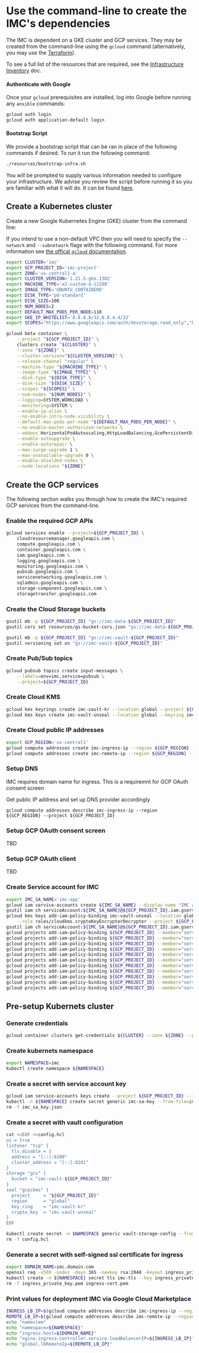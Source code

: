 # Use the command-line to create the IMC's dependencies

The IMC is dependent on a GKE cluster and GCP services. They may be created from the command-line using the `gcloud` command (alternatively, you may use the [Terraform](/docs/create-infra-from-terraform.md)).

To see a full list of the resources that are required, see the [Infrastructure Inventory](/docs/infra-inventory.md) doc.

#### Authenticate with Google

Once your `gcloud` prerequisites are installed, log into Google before running any `ansible` commands:

```sh
gcloud auth login
gcloud auth application-default login
```

#### Bootstrap Script

We provide a bootstrap script that can be ran in place of the following commands if desired. To run it run the following command:
```sh
./resources/bootstrap-infra.sh
```

You will be prompted to supply various information needed to configure your infrastructure. We advise you review the script before running it so you are familiar with what it will do. It can be found [here](../resources/bootstrap-infra.sh).


## Create a Kubernetes cluster

Create a new Google Kubernetes Engine (GKE) cluster from the command line:

If you intend to use a non-default VPC then you will need to specify the `--network` and `--subnetwork` flags with the following command. For more information see [the offical `gcloud` documentation](https://cloud.google.com/sdk/gcloud/reference/beta/container/clusters/create).

```sh
export CLUSTER='imc'
export GCP_PROJECT_ID='imc-project'
export ZONE='us-central1-a'
export CLUSTER_VERSION='1.21.5-gke.1302'
export MACHINE_TYPE='e2-custom-4-12288'
export IMAGE_TYPE='UBUNTU_CONTAINERD'
export DISK_TYPE='pd-standard'
export DISK_SIZE=100
export NUM_NODES=2
export DEFAULT_MAX_PODS_PER_NODE=110
export GKE_IP_WHITELIST='8.8.8.8/32,8.8.4.4/32'
export SCOPES="https://www.googleapis.com/auth/devstorage.read_only","https://www.googleapis.com/auth/logging.write","https://www.googleapis.com/auth/monitoring","https://www.googleapis.com/auth/servicecontrol","https://www.googleapis.com/auth/service.management.readonly","https://www.googleapis.com/auth/trace.append"

gcloud beta container \
    --project "${GCP_PROJECT_ID}" \
    clusters create "${CLUSTER}" \
    --zone "${ZONE}" \
    --cluster-version="${CLUSTER_VERSION}" \
    --release-channel "regular" \
    --machine-type "${MACHINE_TYPE}" \
    --image-type "${IMAGE_TYPE}" \
    --disk-type "${DISK_TYPE}" \
    --disk-size "${DISK_SIZE}" \
    --scopes "${SCOPES}" \
    --num-nodes "${NUM_NODES}" \
    --logging=SYSTEM,WORKLOAD \
    --monitoring=SYSTEM \
    --enable-ip-alias \
    --no-enable-intra-node-visibility \
    --default-max-pods-per-node "${DEFAULT_MAX_PODS_PER_NODE}" \
    --no-enable-master-authorized-networks \
    --addons HorizontalPodAutoscaling,HttpLoadBalancing,GcePersistentDiskCsiDriver \
    --enable-autoupgrade \
    --enable-autorepair \
    --max-surge-upgrade 1 \
    --max-unavailable-upgrade 0 \
    --enable-shielded-nodes \
    --node-locations "${ZONE}"
```

## Create the GCP services

The following section walks you through how to create the IMC's required GCP services from the command-line.

### Enable the required GCP APIs

```sh
gcloud services enable --project=${GCP_PROJECT_ID} \
    cloudresourcemanager.googleapis.com \
    compute.googleapis.com \
    container.googleapis.com \
    iam.googleapis.com \
    logging.googleapis.com \
    monitoring.googleapis.com \
    pubsub.googleapis.com \
    servicenetworking.googleapis.com \
    sqladmin.googleapis.com \
    storage-component.googleapis.com \
    storagetransfer.googleapis.com
```

### Create the Cloud Storage buckets

```sh
gsutil mb -p ${GCP_PROJECT_ID} "gs://imc-data-${GCP_PROJECT_ID}"
gsutil cors set resources/gs-bucket-cors.json "gs://imc-data-${GCP_PROJECT_ID}"

gsutil mb -p ${GCP_PROJECT_ID} "gs://imc-vault-${GCP_PROJECT_ID}"
gsutil versioning set on "gs://imc-vault-${GCP_PROJECT_ID}"
```

### Create Pub/Sub topics

```sh
gcloud pubsub topics create input-messages \
    --labels=env=imc,service=pubsub \
    --project=${GCP_PROJECT_ID}
```

### Create Cloud KMS

```sh
gcloud kms keyrings create imc-vault-kr --location global --project ${GCP_PROJECT_ID}
gcloud kms keys create imc-vault-unseal --location global --keyring imc-vault-kr --purpose encryption --project ${GCP_PROJECT_ID}
```

### Create Cloud public IP addresses

```sh
export GCP_REGION='us-central1'
gcloud compute addresses create imc-ingress-ip --region ${GCP_REGION} --project ${GCP_PROJECT_ID}
gcloud compute addresses create imc-remote-ip --region ${GCP_REGION} --project ${GCP_PROJECT_ID}
```

### Setup DNS

IMC requires domain name for ingress. This is a requiremnt for GCP OAuth consent screen

Get public IP address and set up DNS provider accordingly

```
gcloud compute addresses describe imc-ingress-ip --region ${GCP_REGION} --project ${GCP_PROJECT_ID}
```


### Setup GCP OAuth consent screen

TBD

### Setup GCP OAuth client

TBD

### Create Service account for IMC

```sh
export IMC_SA_NAME='imc-app'
gcloud iam service-accounts create ${IMC_SA_NAME} --display-name "IMC application service account" --project ${GCP_PROJECT_ID}
gsutil iam ch serviceAccount:${IMC_SA_NAME}@${GCP_PROJECT_ID}.iam.gserviceaccount.com:objectAdmin gs://imc-vault-${GCP_PROJECT_ID}
gcloud kms keys add-iam-policy-binding imc-vault-unseal --location global --keyring imc-vault-kr --member serviceAccount:${IMC_SA_NAME}@${GCP_PROJECT_ID}.iam.gserviceaccount.com \
    --role roles/cloudkms.cryptoKeyEncrypterDecrypter --project ${GCP_PROJECT_ID}
gsutil iam ch serviceAccount:${IMC_SA_NAME}@${GCP_PROJECT_ID}.iam.gserviceaccount.com:roles/storage.admin gs://imc-data-${GCP_PROJECT_ID}    
gcloud projects add-iam-policy-binding ${GCP_PROJECT_ID} --member="serviceAccount:${IMC_SA_NAME}@${GCP_PROJECT_ID}.iam.gserviceaccount.com" --role='roles/cloudiot.admin'
gcloud projects add-iam-policy-binding ${GCP_PROJECT_ID} --member="serviceAccount:${IMC_SA_NAME}@${GCP_PROJECT_ID}.iam.gserviceaccount.com" --role='roles/cloudsql.client'
gcloud projects add-iam-policy-binding ${GCP_PROJECT_ID} --member="serviceAccount:${IMC_SA_NAME}@${GCP_PROJECT_ID}.iam.gserviceaccount.com" --role='roles/pubsub.serviceAgent'
gcloud projects add-iam-policy-binding ${GCP_PROJECT_ID} --member="serviceAccount:${IMC_SA_NAME}@${GCP_PROJECT_ID}.iam.gserviceaccount.com" --role='roles/pubsub.admin'
gcloud projects add-iam-policy-binding ${GCP_PROJECT_ID} --member="serviceAccount:${IMC_SA_NAME}@${GCP_PROJECT_ID}.iam.gserviceaccount.com" --role='roles/secretmanager.secretAccessor'
gcloud projects add-iam-policy-binding ${GCP_PROJECT_ID} --member="serviceAccount:${IMC_SA_NAME}@${GCP_PROJECT_ID}.iam.gserviceaccount.com" --role='roles/iam.serviceAccountAdmin'
gcloud projects add-iam-policy-binding ${GCP_PROJECT_ID} --member="serviceAccount:${IMC_SA_NAME}@${GCP_PROJECT_ID}.iam.gserviceaccount.com" --role='roles/iam.serviceAccountKeyAdmin'
gcloud projects add-iam-policy-binding ${GCP_PROJECT_ID} --member="serviceAccount:${IMC_SA_NAME}@${GCP_PROJECT_ID}.iam.gserviceaccount.com" --role='roles/iam.serviceAccountTokenCreator'
gcloud projects add-iam-policy-binding ${GCP_PROJECT_ID} --member="serviceAccount:${IMC_SA_NAME}@${GCP_PROJECT_ID}.iam.gserviceaccount.com" --role='roles/viewer'
gcloud projects add-iam-policy-binding ${GCP_PROJECT_ID} --member="serviceAccount:${IMC_SA_NAME}@${GCP_PROJECT_ID}.iam.gserviceaccount.com" --role='roles/pubsub.publisher'
gcloud projects add-iam-policy-binding ${GCP_PROJECT_ID} --member="serviceAccount:${IMC_SA_NAME}@${GCP_PROJECT_ID}.iam.gserviceaccount.com" --role='roles/pubsub.subscriber'
```

## Pre-setup Kubernets cluster

### Generate credentials

```sh
gcloud container clusters get-credentials ${CLUSTER} --zone ${ZONE} --project ${GCP_PROJECT_ID}
```

### Create kubernets namespace

```sh
export NAMESPACE=imc
kubectl create namespace ${NAMESPACE}
```

### Create a secret with service account key

```sh
gcloud iam service-accounts keys create --project ${GCP_PROJECT_ID} --iam-account ${IMC_SA_NAME}@${GCP_PROJECT_ID}.iam.gserviceaccount.com imc_sa_key.json
kubectl -n ${NAMESPACE} create secret generic imc-sa-key --from-file=imc_sa_key.json
rm -f imc_sa_key.json
```

### Create a secret with vault configuration

```sh
cat <<EOF >>config.hcl
ui = true
listener "tcp" {
  tls_disable = 1
  address = "[::]:8200"
  cluster_address = "[::]:8201"
}
storage "gcs" {
  bucket = "imc-vault-${GCP_PROJECT_ID}"
}
seal "gcpckms" {
  project     = "${GCP_PROJECT_ID}"
  region      = "global"
  key_ring    = "imc-vault-kr"
  crypto_key  = "imc-vault-unseal"
}
EOF

kubectl create secret -n $NAMESPACE generic vault-storage-config --from-file=config.hcl
rm -f config.hcl
```

### Generate a secret with self-signed ssl certificate for ingress

```sh
export DOMAIN_NAME=imc.domain.com
openssl req -x509 -nodes -days 365 -newkey rsa:2048 -keyout ingress_private_key.pem  -out ingress-cert.pem -subj "/CN=${DOMAIN_NAME}"
kubectl create -n ${NAMESPACE} secret tls imc-tls --key ingress_private_key.pem --cert ingress-cert.pem
rm -f ingress_private_key.pem ingress-cert.pem
```

### Print values for deployment IMC via Google Cloud Marketplace

```sh
INGRESS_LB_IP=$(gcloud compute addresses describe imc-ingress-ip --region ${GCP_REGION} --project ${GCP_PROJECT_ID} --format="value(address)")
REMOTE_LB_IP=$(gcloud compute addresses describe imc-remote-ip --region ${GCP_REGION} --project ${GCP_PROJECT_ID} --format="value(address)")
echo "name=lem"
echo "namespace=${NAMESPACE}"
echo "ingress.host=${DOMAIN_NAME}"
echo "nginx-ingress-controller.service.loadBalancerIP=${INGRESS_LB_IP}"
echo "global.lbRemoteIp=${REMOTE_LB_IP}"
```
